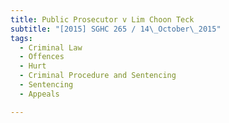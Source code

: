 ```yaml
---
title: Public Prosecutor v Lim Choon Teck 
subtitle: "[2015] SGHC 265 / 14\_October\_2015"
tags:
  - Criminal Law
  - Offences
  - Hurt
  - Criminal Procedure and Sentencing
  - Sentencing
  - Appeals

---
```


